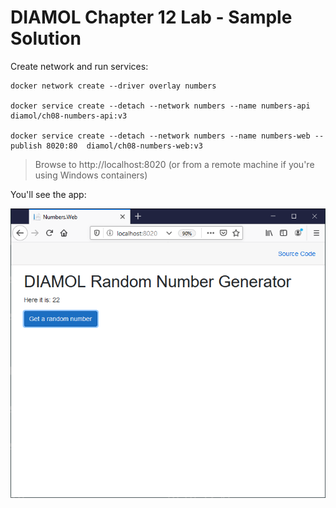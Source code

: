 # DIAMOL Chapter 12 Lab - Sample Solution

Create network and run services:

```
docker network create --driver overlay numbers

docker service create --detach --network numbers --name numbers-api diamol/ch08-numbers-api:v3

docker service create --detach --network numbers --name numbers-web --publish 8020:80  diamol/ch08-numbers-web:v3
```

> Browse to http://localhost:8020 (or from a remote machine if you're using Windows containers)

You'll see the app:

![](solution.png)
